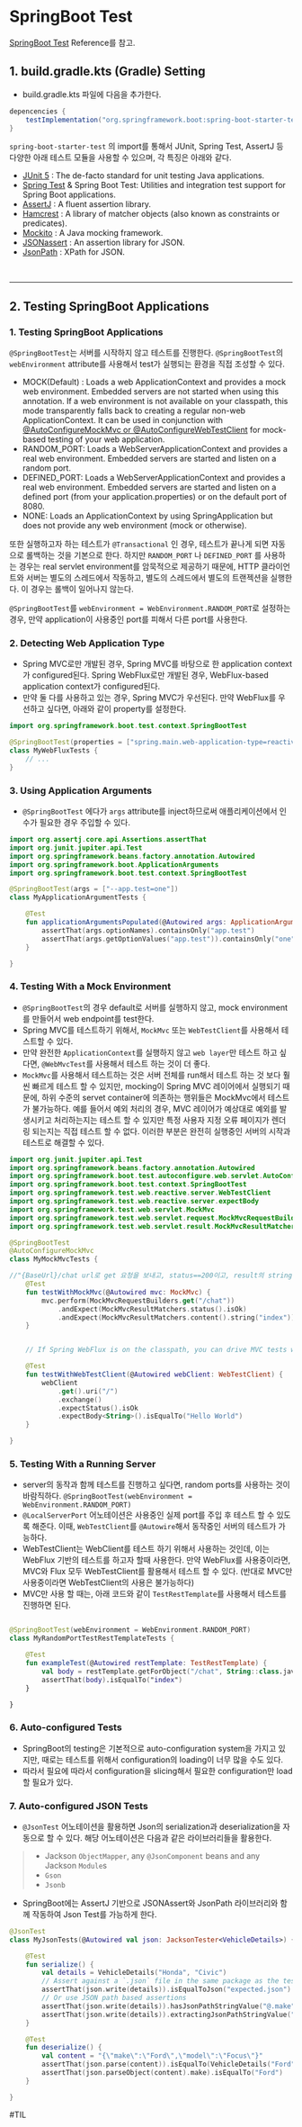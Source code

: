 #  SpringBoot Test
[SpringBoot Test](https://docs.spring.io/spring-boot/docs/2.7.7/reference/html/features.html#features.testing) Reference를 참고.
<br>
## 1. build.gradle.kts (Gradle) Setting
* build.gradle.kts 파일에 다음을 추가한다.
```groovy
depencencies {
    testImplementation("org.springframework.boot:spring-boot-starter-test")
}
```
 `spring-boot-starter-test` 의 import를 통해서 JUnit, Spring Test, AssertJ 등 다양한 아래 테스트 모듈을 사용할 수 있으며, 각 특징은 아래와 같다.

*  [JUnit 5](https://junit.org/junit5/) : The de-facto standard for unit testing Java applications.
*  [Spring Test](https://docs.spring.io/spring-framework/docs/5.3.24/reference/html/testing.html#integration-testing)  & Spring Boot Test: Utilities and integration test support for Spring Boot applications.
*  [AssertJ](https://assertj.github.io/doc/) : A fluent assertion library.
*  [Hamcrest](https://github.com/hamcrest/JavaHamcrest) : A library of matcher objects (also known as constraints or predicates).
*  [Mockito](https://site.mockito.org/) : A Java mocking framework.
*  [JSONassert](https://github.com/skyscreamer/JSONassert) : An assertion library for JSON.
*  [JsonPath](https://github.com/jayway/JsonPath) : XPath for JSON.
  
<br>

---
## 2. Testing SpringBoot Applications
### 1. Testing SpringBoot Applications
`@SpringBootTest`는 서버를 시작하지 않고 테스트를 진행한다. `@SpringBootTest`의 `webEnvironment` attribute를 사용해서 test가 실행되는 환경을 직접 조성할 수 있다.

* MOCK(Default) : Loads a web ApplicationContext and provides a mock web environment. Embedded servers are not started when using this annotation. If a web environment is not available on your classpath, this mode transparently falls back to creating a regular non-web ApplicationContext. It can be used in conjunction with  [@AutoConfigureMockMvc or @AutoConfigureWebTestClient](https://docs.spring.io/spring-boot/docs/2.7.7/reference/html/features.html#features.testing.spring-boot-applications.with-mock-environment)  for mock-based testing of your web application.
* RANDOM_PORT: Loads a WebServerApplicationContext and provides a real web environment. Embedded servers are started and listen on a random port.
* DEFINED_PORT: Loads a WebServerApplicationContext and provides a real web environment. Embedded servers are started and listen on a defined port (from your application.properties) or on the default port of 8080.
* NONE: Loads an ApplicationContext by using SpringApplication but does not provide any web environment (mock or otherwise).

또한 실행하고자 하는 테스트가 `@Transactional` 인 경우, 테스트가 끝나게 되면 자동으로 롤백하는 것을 기본으로 한다. 하지만 `RANDOM_PORT` 나 `DEFINED_PORT` 를 사용하는 경우는 real servlet environment를 암묵적으로 제공하기 때문에, HTTP 클라이언트와 서버는 별도의 스레드에서 작동하고, 별도의 스레드에서 별도의 트랜젝션을 실행한다. 이 경우는 롤백이 일어나지 않는다.

`@SpringBootTest`를 `webEnvironment = WebEnvironment.RANDOM_PORT`로 설정하는 경우, 만약 application이 사용중인 port를 피해서 다른 port를 사용한다.

### 2. Detecting Web Application Type
* Spring MVC로만 개발된 경우, Spring MVC를 바탕으로 한 application context가 configured된다. Spring WebFlux로만 개발된 경우, WebFlux-based application context가 configured된다.
* 만약 둘 다를 사용하고 있는 경우, Spring MVC가 우선된다. 만약 WebFlux를 우선하고 싶다면, 아래와 같이 property를 설정한다.
```kotlin
import org.springframework.boot.test.context.SpringBootTest

@SpringBootTest(properties = ["spring.main.web-application-type=reactive"])
class MyWebFluxTests {
    // ...
}
```

### 3. Using Application Arguments
* `@SpringBootTest` 에다가 `args` attribute를 inject하므로써 애플리케이션에서 인수가 필요한 경우 주입할 수 있다.
```kotlin
import org.assertj.core.api.Assertions.assertThat
import org.junit.jupiter.api.Test
import org.springframework.beans.factory.annotation.Autowired
import org.springframework.boot.ApplicationArguments
import org.springframework.boot.test.context.SpringBootTest

@SpringBootTest(args = ["--app.test=one"])
class MyApplicationArgumentTests {

    @Test
    fun applicationArgumentsPopulated(@Autowired args: ApplicationArguments) {
        assertThat(args.optionNames).containsOnly("app.test")
        assertThat(args.getOptionValues("app.test")).containsOnly("one")
    }

}
```

### 4. Testing With a Mock Environment
* `@SpringBootTest`의 경우 default로 서버를 실행하지 않고, mock environment를 만들어서 web endpoint를 test한다.
* Spring MVC를 테스트하기 위해서, `MockMvc` 또는 `WebTestClient`를 사용해서 테스트할 수 있다.
* 만약 완전한 `ApplicationContext`를 실행하지 않고 `web layer`만 테스트 하고 싶다면, `@WebMvcTest`를 사용해서 테스트 하는 것이 더 좋다.
* `MockMvc`를 사용해서 테스트하는 것은 서버 전체를 run해서 테스트 하는 것 보다 훨씬 빠르게 테스트 할 수 있지만, mocking이 Spring MVC 레이어에서 실행되기 때문에, 하위 수준의 servet container에 의존하는 행위들은 MockMvc에서 테스트가 불가능하다. 예를 들어서 예외 처리의 경우, MVC 레이어가 예상대로 예외를 발생시키고 처리하는지는 테스트 할 수 있지만 특정 사용자 지정 오류 페이지가 렌더링 되는지는 직접 테스트 할 수 없다. 이러한 부분은 완전히 실행중인 서버의 시작과 테스트로 해결할 수 있다.
```kotlin
import org.junit.jupiter.api.Test
import org.springframework.beans.factory.annotation.Autowired
import org.springframework.boot.test.autoconfigure.web.servlet.AutoConfigureMockMvc
import org.springframework.boot.test.context.SpringBootTest
import org.springframework.test.web.reactive.server.WebTestClient
import org.springframework.test.web.reactive.server.expectBody
import org.springframework.test.web.servlet.MockMvc
import org.springframework.test.web.servlet.request.MockMvcRequestBuilders
import org.springframework.test.web.servlet.result.MockMvcResultMatchers

@SpringBootTest
@AutoConfigureMockMvc
class MyMockMvcTests {

//"{BaseUrl}/chat url로 get 요청을 보내고, status==200이고, result의 string이 index인지 검증
    @Test
    fun testWithMockMvc(@Autowired mvc: MockMvc) {
        mvc.perform(MockMvcRequestBuilders.get("/chat"))
            .andExpect(MockMvcResultMatchers.status().isOk)
            .andExpect(MockMvcResultMatchers.content().string("index"))
    }


    // If Spring WebFlux is on the classpath, you can drive MVC tests with a WebTestClient

    @Test
    fun testWithWebTestClient(@Autowired webClient: WebTestClient) {
        webClient
            .get().uri("/")
            .exchange()
            .expectStatus().isOk
            .expectBody<String>().isEqualTo("Hello World")
    }

}
```

### 5. Testing With a Running Server
* server의 동작과 함께 테스트를 진행하고 싶다면, random ports를 사용하는 것이 바람직하다. `@SpringBootTest(webEnvironment = WebEnvironment.RANDOM_PORT)` 
* `@LocalServerPort` 어노테이션은 사용중인 실제 port를 주입 후 테스트 할 수 있도록 해준다. 이때, `WebTestClient`를 `@Autowire`해서 동작중인 서버의 테스트가 가능하다.
* WebTestClient는 WebClient를 테스트 하기 위해서 사용하는 것인데, 이는 WebFlux 기반의 테스트를 하고자 할때 사용한다. 만약 WebFlux를 사용중이라면, MVC와 Flux 모두 WebTestClient를 활용해서 테스트 할 수 있다. (반대로 MVC만 사용중이라면 WebTestClient의 사용은 불가능하다)
* MVC만 사용 할 때는, 아래 코드와 같이 `TestRestTemplate`를 사용해서 테스트를 진행하면 된다.
```kotlin

@SpringBootTest(webEnvironment = WebEnvironment.RANDOM_PORT)
class MyRandomPortTestRestTemplateTests {

    @Test
    fun exampleTest(@Autowired restTemplate: TestRestTemplate) {
        val body = restTemplate.getForObject("/chat", String::class.java)
        assertThat(body).isEqualTo("index")
    }

}
```
### 6. Auto-configured Tests
* SpringBoot의 testing은 기본적으로 auto-configuration system을 가지고 있지만, 때로는 테스트를 위해서 configuration의 loading이 너무 많을 수도 있다.
* 따라서 필요에 따라서 configuration을 slicing해서 필요한 configuration만 load할 필요가 있다.

### 7. Auto-configured JSON Tests
* `@JsonTest` 어노테이션을 활용하면 Json의 serialization과 deserialization을 자동으로 할 수 있다. 해당 어노테이션은 다음과 같은 라이브러리들을 활용한다.
>* Jackson `ObjectMapper`, any `@JsonComponent` beans and any Jackson `Module`s
>* `Gson`
>* `Jsonb`
* SpringBoot에는 AssertJ 기반으로 JSONAssert와 JsonPath 라이브러리와 함께 작동하여 Json Test를 가능하게 한다.
```kotlin
@JsonTest
class MyJsonTests(@Autowired val json: JacksonTester<VehicleDetails>) {

    @Test
    fun serialize() {
        val details = VehicleDetails("Honda", "Civic")
        // Assert against a `.json` file in the same package as the test
        assertThat(json.write(details)).isEqualToJson("expected.json")
        // Or use JSON path based assertions
        assertThat(json.write(details)).hasJsonPathStringValue("@.make")
        assertThat(json.write(details)).extractingJsonPathStringValue("@.make").isEqualTo("Honda")
    }

    @Test
    fun deserialize() {
        val content = "{\"make\":\"Ford\",\"model\":\"Focus\"}"
        assertThat(json.parse(content)).isEqualTo(VehicleDetails("Ford", "Focus"))
        assertThat(json.parseObject(content).make).isEqualTo("Ford")
    }

}
```

#TIL
